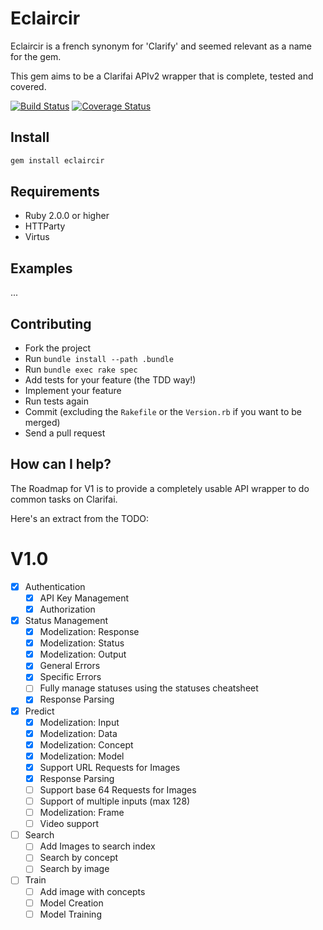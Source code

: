# Eclaircir
Eclaircir is a french synonym for 'Clarify' and seemed relevant as a name for the gem.

This gem aims to be a Clarifai APIv2 wrapper that is complete, tested and covered.

[![Build Status](https://travis-ci.org/kbogtob/eclaircir.svg?branch=master)](https://travis-ci.org/kbogtob/eclaircir)
[![Coverage Status](https://coveralls.io/repos/github/kbogtob/eclaircir/badge.svg?branch=master)](https://coveralls.io/github/kbogtob/eclaircir?branch=master)

## Install

```sh
gem install eclaircir
```

## Requirements
* Ruby 2.0.0 or higher
* HTTParty
* Virtus

## Examples

...

## Contributing
* Fork the project
* Run `bundle install --path .bundle`
* Run `bundle exec rake spec`
* Add tests for your feature (the TDD way!)
* Implement your feature
* Run tests again
* Commit (excluding the `Rakefile` or the `Version.rb` if you want to be merged)
* Send a pull request

## How can I help?

The Roadmap for V1 is to provide a completely usable API wrapper to do common tasks on Clarifai.

Here's an extract from the TODO:

# V1.0
- [x] Authentication
  - [x] API Key Management
  - [x] Authorization
- [x] Status Management
  - [x] Modelization: Response
  - [x] Modelization: Status
  - [x] Modelization: Output
  - [x] General Errors
  - [x] Specific Errors
  - [ ] Fully manage statuses using the statuses cheatsheet
  - [x] Response Parsing
- [x] Predict
  - [x] Modelization: Input
  - [x] Modelization: Data
  - [x] Modelization: Concept
  - [x] Modelization: Model
  - [x] Support URL Requests for Images
  - [x] Response Parsing
  - [ ] Support base 64 Requests for Images
  - [ ] Support of multiple inputs (max 128)
  - [ ] Modelization: Frame
  - [ ] Video support
- [ ] Search
  - [ ] Add Images to search index
  - [ ] Search by concept
  - [ ] Search by image
- [ ] Train
  - [ ] Add image with concepts
  - [ ] Model Creation
  - [ ] Model Training

